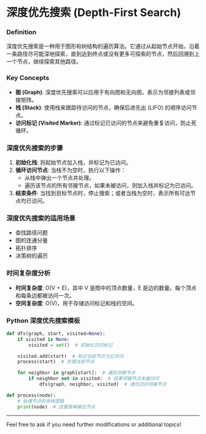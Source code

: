 # 深度优先搜索 (Depth-First Search)

### Definition
深度优先搜索是一种用于图形和树结构的遍历算法。它通过从起始节点开始，沿着一条路径尽可能深地探索，直到达到终点或没有更多可探索的节点，然后回溯到上一个节点，继续探索其他路径。

### Key Concepts
- **图 (Graph)**: 深度优先搜索可以应用于有向图和无向图，表示为邻接列表或邻接矩阵。
- **栈 (Stack)**: 使用栈来跟踪待访问的节点，确保后进先出 (LIFO) 的顺序访问节点。
- **访问标记 (Visited Marker)**: 通过标记已访问的节点来避免重复访问，防止死循环。

### 深度优先搜索的步骤
1. **初始化栈**: 将起始节点加入栈，并标记为已访问。
2. **循环访问节点**: 当栈不为空时，执行以下操作：
   - 从栈中弹出一个节点并处理。
   - 遍历该节点的所有邻接节点，如果未被访问，则加入栈并标记为已访问。
3. **结束条件**: 当找到目标节点时，停止搜索；或者当栈为空时，表示所有可达节点均已访问。

### 深度优先搜索的适用场景
- 查找路径问题
- 图的连通分量
- 拓扑排序
- 决策树的遍历

### 时间复杂度分析
- **时间复杂度**: O(V + E)，其中 V 是图中的顶点数量，E 是边的数量。每个顶点和每条边都被访问一次。
- **空间复杂度**: O(V)，用于存储访问标记和栈的空间。

### Python 深度优先搜索模板
```python
def dfs(graph, start, visited=None):
    if visited is None:
        visited = set()  # 初始化访问标记

    visited.add(start)  # 标记当前节点为已访问
    process(start)  # 处理当前节点

    for neighbor in graph[start]:  # 遍历邻接节点
        if neighbor not in visited:  # 如果邻接节点未被访问
            dfs(graph, neighbor, visited)  # 递归访问邻接节点

def process(node):
    # 处理节点的具体逻辑
    print(node)  # 这里简单输出节点
```

---

Feel free to ask if you need further modifications or additional topics!
